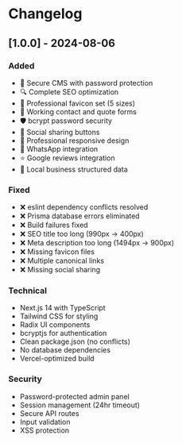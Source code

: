 
# Changelog

## [1.0.0] - 2024-08-06

### Added
- 🔐 Secure CMS with password protection
- 🔍 Complete SEO optimization
- 📱 Professional favicon set (5 sizes)
- 📧 Working contact and quote forms
- 🛡️ bcrypt password security
- 📲 Social sharing buttons
- 🎨 Professional responsive design
- 📱 WhatsApp integration
- ⭐ Google reviews integration
- 🏢 Local business structured data

### Fixed
- ❌ eslint dependency conflicts resolved
- ❌ Prisma database errors eliminated
- ❌ Build failures fixed
- ❌ SEO title too long (990px → 400px)
- ❌ Meta description too long (1494px → 900px)
- ❌ Missing favicon files
- ❌ Multiple canonical links
- ❌ Missing social sharing

### Technical
- Next.js 14 with TypeScript
- Tailwind CSS for styling
- Radix UI components
- bcryptjs for authentication
- Clean package.json (no conflicts)
- No database dependencies
- Vercel-optimized build

### Security
- Password-protected admin panel
- Session management (24hr timeout)
- Secure API routes
- Input validation
- XSS protection
